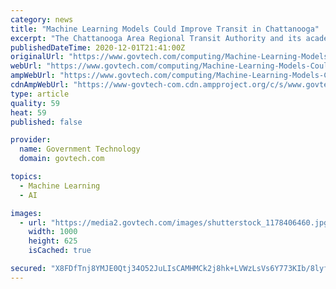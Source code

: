 ```yaml
---
category: news
title: "Machine Learning Models Could Improve Transit in Chattanooga"
excerpt: "The Chattanooga Area Regional Transit Authority and its academic partners were awarded a $3.9 million grant to develop machine learning models for insights into how to best deploy electric buses and on-demand transit."
publishedDateTime: 2020-12-01T21:41:00Z
originalUrl: "https://www.govtech.com/computing/Machine-Learning-Models-Could-Improve-Transit-in-Chattanooga.html"
webUrl: "https://www.govtech.com/computing/Machine-Learning-Models-Could-Improve-Transit-in-Chattanooga.html"
ampWebUrl: "https://www.govtech.com/computing/Machine-Learning-Models-Could-Improve-Transit-in-Chattanooga.html?AMP"
cdnAmpWebUrl: "https://www-govtech-com.cdn.ampproject.org/c/s/www.govtech.com/computing/Machine-Learning-Models-Could-Improve-Transit-in-Chattanooga.html?AMP"
type: article
quality: 59
heat: 59
published: false

provider:
  name: Government Technology
  domain: govtech.com

topics:
  - Machine Learning
  - AI

images:
  - url: "https://media2.govtech.com/images/shutterstock_1178406460.jpg"
    width: 1000
    height: 625
    isCached: true

secured: "X8FDfTnj8YMJE0Qtj34O52JuLIsCAMHMCk2j8hk+LVWzLsVs6Y773KIb/8lyfOtjiVnzK9meh4iSGHXnN+6nDBqKVpLRM8sQiQydB7MNNI5ivbcR6dvqJu6pgWLUDT3VKWVE4mJfB7mVLewlCJslufDKYa4d3rW5lMcS0/Yx+qq+Sf7K7DZ8s/1RZUIQahWkG5btrAzMIJa6nwRz7VP7HjVBxB1WI2L/zg64AUoxZSVqQjC2rS0hORRl4qP8hRgXo3wTaOm4NX42i2YKFlIVvtE/1AvjEK8xcQGEwPrirUx8ny9JbY+j1MYn9PX1PDSilzXotLiTiZtGg5Ka1TnbGftDya6xGUAr19SIkQn7u6g=;BobC3X7yZSKVy+6SA1JKyw=="
---
```


